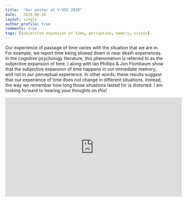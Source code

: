 ```yaml
---
title:  "Our poster at V-VSS 2020"
date:   2020-06-20
layout: single
author_profile: true
comments: true
tags: [Subjective expansion of time, perception, memory, vision]
---
```


<p class="message">
Our experience of passage of time varies with the situation that we are in. For example, we report time being slowed down in near death experiences. In the cognitive psychology literature, this phenomenon is referred to as the subjective expansion of time. I along with Ian Phillips & Jon Flombaum show that the subjective expansion of time happens in our immediate memory, and not in our perceptual experience. In other words, these results suggest that our experience of time does not change in different situations. Instead, the way we remember how long those situations lasted for is distorted. I am looking forward to hearing your thoughts on this!

</p>

<iframe width="560" height="315" src="https://www.youtube.com/embed/w82668xFLfg" frameborder="0" allow="accelerometer; autoplay; encrypted-media; gyroscope; picture-in-picture" allowfullscreen></iframe>